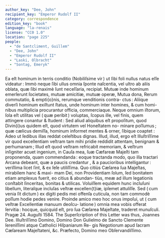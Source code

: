 ```yaml
---
author_key: "Dee, John"
recipient_key: "Emperor Rudolf II"
category: correspondence
edition_key: "book"
language: "la-renais"
license: "CC0 1.0"
location: "page 225"
people:
  - "de Santcliment, Guillem"
  - "Dee, John"
  - "Emperor Rudolf II"
  - "Laski, Olbracht"
  - "Sontag, Emeryk"
---
```

Ea eſt hominum in terris conditio (Nobiliſsime vir ) ut ſibi foli nullus natus eſſe videatur :
Immò neque ſibi ullus omnia ſponte naſcentia, vel ultro ab aliis oblata, quæ ſibi maximè
ſunt neceſſaria, recipiat.  Mutuæ inde hominum emerſerunt ſocietates, mutuæ amicitiæ,
mutuæ operæ, Mutua dona, Rerum commutatio, & empti{o}nis, rerumque venditionis contra-
ctus : Aliique diverſi hominum exiſtunt ſtatus, unde hominum inter homines, & cum homi-
nibus multiplicia procurantur officia, commerciaque.   Neque omnium iſtorum, ſola eſt utilitas
vel ( quæ peribit ) voluptas, ſcopus ille, vel finis, quem attingere conantur & ſtudent : Sed
aliud aliquibus eſt propoſitum, quod Divin{i}us quidem eſt, quod virtutem vel Honeſtatem no-
minare poſſumus ; quæ cælicus demiſſa, hominum informet mentes & orner, ſibique coaptet :
Adeo ut ſedibus illas reddat celeſtibus dignas.   Illud, illud, ergo eſt Illuſtriſſime vir quod
excellentiam veſtram tam mihi pridie reddidit attentam, benignam & perhumanam ; Illud eſt
quod veſtram refricabit memoriam, & veſtrum inſigniter acuet ingenium, in Cauſa mea, ſuæ
Cæfareæ Majeſti tam proponenda, quam commendanda : eoque tractanda modo, quo illa
tractari Arcana debeant, quæ a paucis credantur , & a paucioribus intelligantur : veriſlima
licet ſint, & ex ſeſe utiliſſima.  Quo citiùs Cæſarea ſua Majeſtas, mirabilem hanc & maxi-
mam Dei, non Providentiam ſolum, ſed bonitatem etiam amplexus fuerit, eo citius & abundan-
tiùs, meæ ad illum legationis conſtabit ſinceritas, bonitas & utilicas.  Voluiſſem equidem
hunc incluſuni libellum, literaſque incluſas veſtræ excellen{t}iæ, ipſemet attuliſſe. Sed ( cum
venia ſit dictum ) ex digiti pedis mei offenſa cuticula, non tam commodè poſſum hodie pedes
venire.  Proinde amico meo hoc onus impoſui, ut ( cum veſtræ Excellentiæ manuum deoſcu-
latione ) omnia mea vobis offerat ſervitia : hocque, quicquid eſt, pro ſua Cæſarea Majeſtate,
traderet munuſculi.
                                                      Pragæ 24. Auguſti 1584.
The Superſcription of this Letter was thus,                 Joannes Dee.
Illuſtriſſimo Domino, Domino Don Gulielmo de Sancto
Clemente ſereniſſimi atque Catholici Hiſpaniarum Re-
gis Negotiorum apud ſacram Cæſaream Majeſtateni, &c.
Præfecto, Domino meo Obſervandiſſimo.
